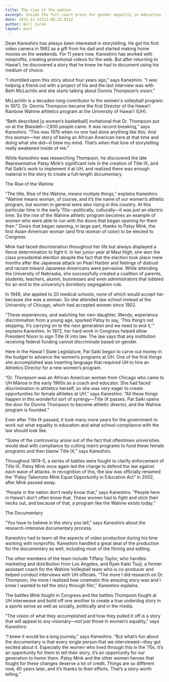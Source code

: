 ```yaml
---
title: The rise of the wahine
excerpt: Inside the full-court press for gender equality in education
date: 2015-12-31T21:08:22.831Z
author: Will Caron
layout: post
---
```


Dean Kaneshiro has always been interested in storytelling. He got his first video camera in 1992 as a gift from his dad and started making home movies on the weekends. For 11 years now, Kaneshiro has worked with nonprofits, creating promotional videos for the web. But after returning to Hawai‘i, he discovered a story that he knew he had to document using his medium of choice.

“I stumbled upon this story about four years ago,” says Kaneshiro. “I was helping a friend out with a project of his and the last interview was with Beth McLachlin and she starts talking about Donnis Thompson’s vision.”

McLachlin is a decades-long contributor to the women's volleyball program. In 1972, Dr. Donnis Thompson became the first Director of the Hawai‘i Rainbow Wahine athletics program at the University of Hawai‘i (UH).

“Beth described [a women’s basketball] invitational that Dr. Thompson put on at the Blaisdell—7,800 people came. It was record-breaking,” says Kaneshiro. “This was 1976 when no one had done anything like this. And this woman—her story of being an African American here at that time and doing what she did—it blew my mind. That’s when that love of storytelling really awakened inside of me.”

While Kaneshiro was researching Thompson, he discovered the late Representative Patsy Mink’s significant role in the creation of Title IX, and Pat Saiki’s work to implement it at UH, and realized there was enough material in the story to create a full-length documentary.

The Rise of the Wahine

“The title, Rise of the Wahine, means multiple things,” explains Kaneshiro. “Wahine means woman, of course, and it’s the name of our women’s athletic program, but women in general were also rising in this country. At this particular time in the early ’70s—politically, culturally—it was just an electric time. So the rise of the Wahine athletic program becomes an example of women who were able to run with the doors that began opening for them then.”
Doors that began opening, in large part, thanks to Patsy Mink, the first Asian-American woman (and first woman of color) to be elected to Congress.

Mink had faced discrimination throughout her life but always displayed a fierce determination to fight it. In her junior year at Maui High, she won the class presidential election despite the fact that the election took place mere months after the Japanese attack on Pearl Harbor and feelings of distrust and racism toward Japanese-Americans were pervasive. While attending the University of Nebraska, she successfully created a coalition of parents, students, teachers, alumni, businesses and even administrators that lobbied for an end to the university’s dormitory segregation rule.

In 1948, she applied to 20 medical schools, none of which would accept her because she was a woman. So she attended law school instead at the University of Chicago, which had accepted women since 1902.

“These experiences, and watching her own daughter, Wendy, experience discrimination from a young age, sparked Patsy to say, ‘This thing’s not stopping. It’s carrying on to the next generation and we need to end it,’” explains Kaneshiro.
In 1972, her hard work in Congress helped allow President Nixon to sign Title IX into law. The law says that any institution receiving federal funding cannot discriminate based on gender.

Here in the Hawai‘i State Legislature, Pat Saiki began to carve out money in the budget to advance the women’s programs at UH. One of the first things she accomplished was inserting language that required UH to hire 
an Athletics Director for a new women’s program.

“Dr. Thompson was an African American woman from Chicago who came to UH Mānoa in the early 1960s as a coach and educator. She had faced discrimination in athletics herself, so she was very eager to create opportunities for female athletes at UH,” says Kaneshiro. “All these things happen in this wonderful sort of synergy—Title IX passes, Pat Saiki opens the door for Donnis Thompson to become athletic director, and the Wahine program is founded.”

Even after Title IX passed, it took many more years for the government to work out what equality in education and what school-compliance with the law should look like.

“Some of the controversy arose out of the fact that oftentimes universities would deal with compliance by cutting men’s programs to fund these female programs and then blame Title IX,” says Kaneshiro. 

Throughout 1974–5, a series of battles were fought to clarify enforcement of Title IX. Patsy Mink once again led the charge to defend the law against each wave of attacks. In recognition of this, the law was officially renamed the “Patsy Takemoto Mink Equal Opportunity in Education Act” in 2002, after Mink passed away.

“People in the nation don’t really know that,” says Kaneshiro. “People here in Hawai‘i don’t often know that. These women had to fight and stick their necks out, and because of that, a program like the Wahine exists today.”

The Documentary

“You have to believe in the story you tell,” says Kaneshiro about the research-intensive documentary process.

Kaneshiro had to learn all the aspects of video production during his time working with nonprofits. Kaneshiro handled a great deal of the production for the documentary as well, including most of the filming and editing.

The other members of the team include Tiffany Taylor, who handles marketing and distribution from Los Angeles, and Ryan Kalei Tsuji, a former assistant coach for the Wahine Volleyball team who is co-producer and helped conduct interviews with UH officials.
“The more I did research on Dr. Thompson, the more I realized how cinematic this amazing story was and I knew I wanted to tell the story through film,” Kaneshiro explains.

The battles Mink fought in Congress and the battles Thompson fought at UH interweave and build off one another to create a true underdog story in a sports sense as well as socially, politically and in the media.

“The vision of what they accomplished and how they pulled it off is a story that will appeal to any visionary—not just those in women’s equality,” says Kaneshiro.

“I knew it would be a long journey,” says Kaneshiro. “But what’s fun about the documentary is that every single person that we interviewed—they got excited about it. Especially the women who lived through this in the ’70s. It’s an opportunity for them to tell their story; it’s an opportunity for our generation to honor them. Patsy Mink and the other women heroes that fought for these changes deserve a lot of credit. Things are so different now, 40 years later, and it’s thanks to their efforts. That’s a story worth telling.”